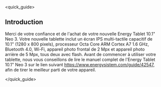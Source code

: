 <quick_guide>

## Introduction

Merci de votre confiance et de l'achat de votre nouvelle Energy Tablet 10.1" Neo 3. Votre nouvelle tablette inclut un écran IPS multi-tactile capacitif de 10.1" (1280 x 800 pixels), processeur Octa Core ARM Cortex A7 1.6 GHz, Bluetooth 4.0, Wi-Fi, appareil photo frontal de 2 Mpx et appareil photo arrière de 5 Mpx, tous deux avec flash. 
Avant de commencer à utiliser votre tablette, nous vous conseillons de lire le manuel complet de l'Energy Tablet 10.1" Neo 3 sur le lien suivant https://www.energysistem.com/guide/42547, afin de tirer le meilleur parti de votre appareil.

</quick_guide>
